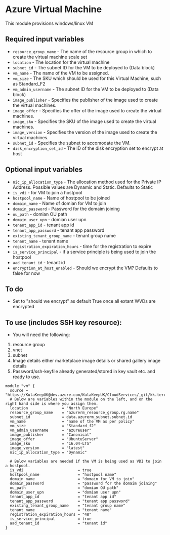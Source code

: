 # Azure Virtual Machine

This module provisions windows/linux VM

## Required input variables

* `resource_group_name` - The name of the resource group in which to create the virtual machine scale set
* `location` - The location for the virtual machine
* `subnet_id` - The subnet ID for the VM to be deployed to (Data block)
* `vm_name` - The name of the VM to be assigned.
* `vm_size` - The SKU which should be used for this Virtual Machine, such as Standard_F2
* `vm_admin_username` - The subnet ID for the VM to be deployed to (Data block)
* `image_publisher` - Specifies the publisher of the image used to create the virtual machines.
* `image_offer` - Specifies the offer of the image used to create the virtual machines.
* `image_sku` - Specifies the SKU of the image used to create the virtual machines.
* `image_version` - Specifies the version of the image used to create the virtual machines.
* `subnet_id` - Specifies the subnet to accomodate the VM.
* `disk_encryption_set_id` - The ID of the disk encryption set to encrypt at host

## Optional input variables

* `nic_ip_allocation_type` - The allocation method used for the Private IP Address. Possible values are Dynamic and Static. Defaults to Static
* `is_vdi` - for VM to join a hostpool
* `hostpool_name` - Name of hostpool to be joined
* `domain_name` - Name of domian for VM to join
* `domain_password` - Password for the domaim joining
* `ou_path` - domian OU path
* `domain_user_upn` - domian user upn
* `tenant_app_id` - tenant app id
* `tenant_app_password` - tenant app password
* `existing_tenant_group_name` - tenant group name
* `tenant_name` - tenant name
* `registration_expiration_hours` - time for the registration to expire
* `is_service_principal` - if a service principle is being used to join the hostpool
* `aad_tenant_id` - tenant id
* `encryption_at_host_enabled` - Should we encrypt the VM? Defaults to false for now

## To do 
- Set to  "should we encrypt" as default True once all extant WVDs are encrypted

## To use (includes SSH key resource):
- You will need the following: 
1. resource group 
2. vnet
3. subnet
4. Image details either marketplace image details or shared gallery image details
5. Password/ssh-keyfile already generated/stored in key vault etc. and ready to use.

```
module "vm" {
  source = "https://KulaKeepUK@dev.azure.com/KulaKeepUK/CloudServices/_git/kk.terraform.module.vm"
  # Below are variables within the module on the left, and on the right hand side is where you assign them.
  location               = "North Europe"
  resource_group_name    = "azurerm_resource_group.rg.name"
  subnet_id              = data.azurerm_subnet.subnet.id
  vm_name                = "name of the VM as per policy"
  vm_size                = "Standard_f2"
  vm_admin_username      = "azureuser"
  image_publisher        = "Canonical"
  image_offer            = "UbuntuServer"
  image_sku              = "16.04-LTS"
  image_version          = "latest"
  nic_ip_allocation_type = "Dynamic"

  # Below variables are needed if the VM is being used as VDI to join a hostpool.
  is_vdi                        = true
  hostpool_name                 = "hostpool name"
  domain_name                   = "domain for VM to join"
  domain_password               = "password for the domaim joining"
  ou_path                       = "domian OU path"
  domain_user_upn               = "domian user upn"
  tenant_app_id                 = "tenant app id"
  tenant_app_password           = "tenant app password"
  existing_tenant_group_name    = "tenant group name"
  tenant_name                   = "tenant name"
  registration_expiration_hours = "48"
  is_service_principal          = true
  aad_tenant_id                 = "tenant id"
}

```

